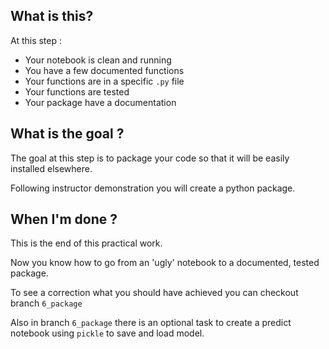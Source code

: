 What is this?
-------------
At this step : 
- Your notebook is clean and running
- You have a few documented functions
- Your functions are in a specific `.py` file
- Your functions are tested
- Your package have a documentation

What is the goal ?
-------------------
The goal at this step is to package your code so that it will be easily installed elsewhere.

Following instructor demonstration you will create a python package.

When I'm done ?
---------------
This is the end of this practical work. 

Now you know how to go from an 'ugly' notebook to a documented, tested package. 

To see a correction what you should have achieved you can checkout branch `6_package`

Also in branch `6_package` there is an optional task to create a predict notebook using 
`pickle` to save and load model. 